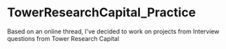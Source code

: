 # TowerResearchCapital_Practice
Based on an online thread, I've decided to work on projects from Interview questions from Tower Research Capital

